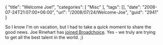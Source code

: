 {
	"title": "Welcome Joe!",
	"categories": [
		"Misc"
	],
	"tags": [],
	"date": "2008-07-24T21:07:00+06:00",
	"url": "/2008/07/24/Welcome-Joe",
	"guid": "2941"
}

So I know I'm on vacation, but I had to take a quick moment to share the good news. Joe Rinehart has <a href="http://www.firemoss.com/post.cfm/joe-rinehart-joins-broadchoice-inc">joined Broadchoice</a>. Yes - we truly are trying to get all the best talent in the world. ;)
